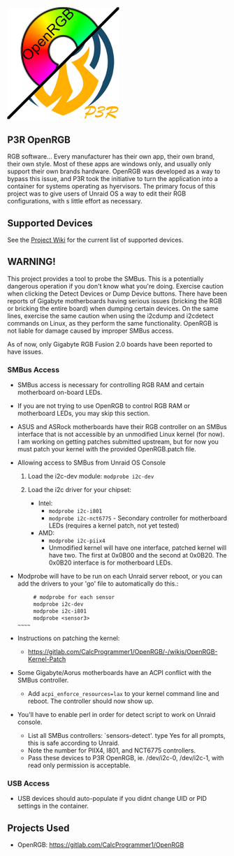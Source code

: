 ## ![P3R OpenRGB](https://raw.githubusercontent.com/P3R-CO/unraid/master/OpenRGB-P3R-256px.png)
## P3R OpenRGB

RGB software...  Every manufacturer has their own app, their own brand, their own style.  Most of these apps are windows only, and usually only support their own brands hardware.  OpenRGB was developed as a way to bypass this issue, and P3R took the initiative to turn the application into a container for systems operating as hyervisors.  The primary focus of this project was to give users of Unraid OS a way to edit their RGB configurations, with s little effort as necessary.

## Supported Devices

See the [Project Wiki](https://gitlab.com/CalcProgrammer1/OpenRGB/-/wikis/home) for the current list of supported devices.

## WARNING!

This project provides a tool to probe the SMBus.  This is a potentially dangerous operation if you don't know what you're doing.  Exercise caution when clicking the Detect Devices or Dump Device buttons.  There have been reports of Gigabyte motherboards having serious issues (bricking the RGB or bricking the entire board) when dumping certain devices.  On the same lines, exercise the same caution when using the i2cdump and i2cdetect commands on Linux, as they perform the same functionality.  OpenRGB is not liable for damage caused by improper SMBus access.

As of now, only Gigabyte RGB Fusion 2.0 boards have been reported to have issues.

### SMBus Access

  *  SMBus access is necessary for controlling RGB RAM and certain motherboard on-board LEDs.

  *  If you are not trying to use OpenRGB to control RGB RAM or motherboard LEDs, you may skip this section.

  *  ASUS and ASRock motherboards have their RGB controller on an SMBus interface that is not accessible by an unmodified Linux kernel (for now).  I am working on getting patches submitted upstream, but for now you must patch your kernel with the provided OpenRGB.patch file.

  *  Allowing access to SMBus from Unraid OS Console

      1. Load the i2c-dev module: `modprobe i2c-dev`

      2. Load the i2c driver for your chipset:
          -  Intel:
              - `modprobe i2c-i801`
              - `modprobe i2c-nct6775` - Secondary controller for motherboard LEDs (requires a kernel patch, not yet tested)
          -  AMD:
              - `modprobe i2c-piix4` 
              - Unmodified kernel will have one interface, patched kernel will have two.  The first at 0x0B00 and the second at 0x0B20.  The 0x0B20 interface is for motherboard LEDs.

  *  Modprobe will have to be run on each Unraid server reboot, or you can add the drivers to your 'go' file to automatically do this.:
      ~~~~~
           # modprobe for each sensor
           modprobe i2c-dev
           modprobe i2c-i801
           modprobe <sensor3>
     ~~~~

  *  Instructions on patching the kernel:
      - https://gitlab.com/CalcProgrammer1/OpenRGB/-/wikis/OpenRGB-Kernel-Patch
      
  *  Some Gigabyte/Aorus motherboards have an ACPI conflict with the SMBus controller.
      - Add `acpi_enforce_resources=lax` to your kernel command line and reboot.  The controller should now show up.

  *  You'll have to enable perl in order for detect script to work on Unraid console.
      - List all SMBus controllers: `sensors-detect'. type Yes for all prompts, this is safe according to Unraid.
      - Note the number for PIIX4, I801, and NCT6775 controllers.
      - Pass these devices to P3R OpenRGB, ie. /dev/i2c-0, /dev/i2c-1, with read only permission is acceptable.

### USB Access

  *  USB devices should auto-populate if you didnt change UID or PID settings in the container.
  
## Projects Used

  * OpenRGB: https://gitlab.com/CalcProgrammer1/OpenRGB
